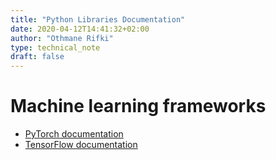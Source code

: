 ```yaml
---
title: "Python Libraries Documentation"
date: 2020-04-12T14:41:32+02:00
author: "Othmane Rifki"
type: technical_note
draft: false
---
```

# Machine learning frameworks

* [PyTorch documentation](https://pytorch.org/docs/stable/index.html)
* [TensorFlow documentation](https://www.tensorflow.org/api_docs/python/tf/)
